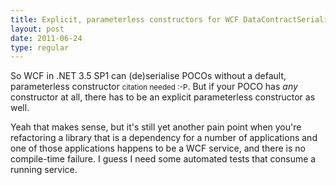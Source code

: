 ```yaml
---
title: Explicit, parameterless constructors for WCF DataContractSerializer
layout: post
date: 2011-06-24
type: regular
---
```


So WCF in .NET 3.5 SP1 can (de)serialise POCOs without a default, parameterless constructor <small>citation needed :-P</small>. But if your POCO has _any_ constructor at all, there has to be an explicit parameterless constructor as well.

Yeah that makes sense, but it's still yet another pain point when you're refactoring a library that is a dependency for a number of applications and one of those applications happens to be a WCF service, and there is no compile-time failure. I guess I need some automated tests that consume a running service.
